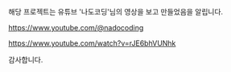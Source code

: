 해당 프로젝트는 유튜브 '나도코딩'님의 영상을 보고 만들었음을 알립니다.

https://www.youtube.com/@nadocoding

https://www.youtube.com/watch?v=rJE6bhVUNhk

감사합니다.
